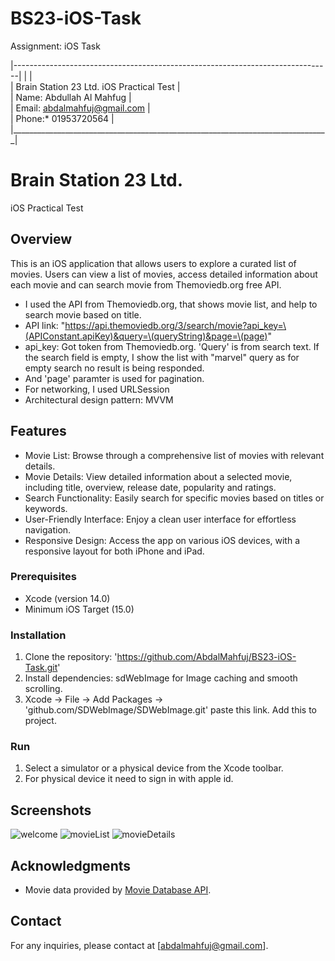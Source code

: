 # BS23-iOS-Task
Assignment: iOS Task


|-------------------------------------------------------------------------------|
|                                                                               |<br>
|                 Brain Station 23 Ltd. iOS Practical Test                     |<br>
|                       Name:  Abdullah Al Mahfug                              |<br>
|                       Email:  abdalmahfuj@gmail.com                          |<br>
|                       Phone:* 01953720564                                    |<br>
|_______________________________________________________________________________|<br>


# Brain Station 23 Ltd.
iOS Practical Test

## Overview

This is an iOS application that allows users to explore a curated list of movies. Users can view a list of movies, access detailed information about each movie and can search movie from Themoviedb.org free API.

-  I used the API from Themoviedb.org, that shows movie list, and help to search movie based on title.
-  API link: "https://api.themoviedb.org/3/search/movie?api_key=\(APIConstant.apiKey)&query=\(queryString)&page=\(page)"
-  api_key:  Got token from Themoviedb.org. 'Query' is from search text. If the search field is empty, I show the list with "marvel" query as for empty search no result is being responded.
-  And 'page' paramter is used for pagination.
-  For networking, I used URLSession
-  Architectural design pattern: MVVM

## Features

- Movie List: Browse through a comprehensive list of movies with relevant details.
- Movie Details: View detailed information about a selected movie, including title, overview, release date, popularity and ratings.
- Search Functionality: Easily search for specific movies based on titles or keywords.
- User-Friendly Interface: Enjoy a clean user interface for effortless navigation.
- Responsive Design: Access the app on various iOS devices, with a responsive layout for both iPhone and iPad.


### Prerequisites

- Xcode (version 14.0)
- Minimum iOS Target (15.0)

### Installation

1. Clone the repository: 'https://github.com/AbdalMahfuj/BS23-iOS-Task.git'
2. Install dependencies: sdWebImage for Image caching and smooth scrolling.
3. Xcode -> File -> Add Packages -> 'github.com/SDWebImage/SDWebImage.git' paste this link. Add this to project.


### Run

1. Select a simulator or a physical device from the Xcode toolbar.
2. For physical device it need to sign in with apple id.

## Screenshots

![welcome](https://github.com/AbdalMahfuj/BS23-iOS-Task/assets/54243174/b694ebfe-d286-4ffd-a88b-d648f4c89e14)   ![movieList](https://github.com/AbdalMahfuj/BS23-iOS-Task/assets/54243174/68b6c958-ea22-4461-b1ff-33f5fdcac433)       ![movieDetails](https://github.com/AbdalMahfuj/BS23-iOS-Task/assets/54243174/4e777212-845f-43ef-b4cf-751459c31cb0)


## Acknowledgments

- Movie data provided by [Movie Database API](https://developer.themoviedb.org/docs).

## Contact
For any inquiries, please contact at [abdalmahfuj@gmail.com].

